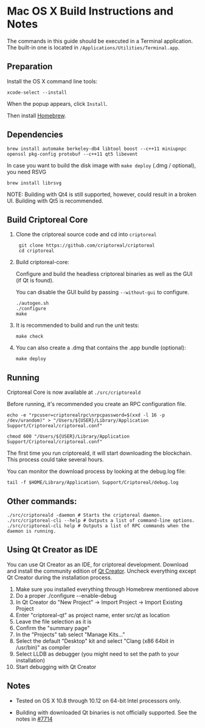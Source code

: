 Mac OS X Build Instructions and Notes
====================================
The commands in this guide should be executed in a Terminal application.
The built-in one is located in `/Applications/Utilities/Terminal.app`.

Preparation
-----------
Install the OS X command line tools:

`xcode-select --install`

When the popup appears, click `Install`.

Then install [Homebrew](http://brew.sh).

Dependencies
----------------------

    brew install automake berkeley-db4 libtool boost --c++11 miniupnpc openssl pkg-config protobuf --c++11 qt5 libevent

In case you want to build the disk image with `make deploy` (.dmg / optional), you need RSVG

    brew install librsvg

NOTE: Building with Qt4 is still supported, however, could result in a broken UI. Building with Qt5 is recommended.

Build Criptoreal Core
------------------------

1. Clone the criptoreal source code and cd into `criptoreal`

        git clone https://github.com/criptoreal/criptoreal
        cd criptoreal

2.  Build criptoreal-core:

    Configure and build the headless criptoreal binaries as well as the GUI (if Qt is found).

    You can disable the GUI build by passing `--without-gui` to configure.

        ./autogen.sh
        ./configure
        make

3.  It is recommended to build and run the unit tests:

        make check

4.  You can also create a .dmg that contains the .app bundle (optional):

        make deploy

Running
-------

Criptoreal Core is now available at `./src/criptoreald`

Before running, it's recommended you create an RPC configuration file.

    echo -e "rpcuser=criptorealrpc\nrpcpassword=$(xxd -l 16 -p /dev/urandom)" > "/Users/${USER}/Library/Application Support/Criptoreal/criptoreal.conf"

    chmod 600 "/Users/${USER}/Library/Application Support/Criptoreal/criptoreal.conf"

The first time you run criptoreald, it will start downloading the blockchain. This process could take several hours.

You can monitor the download process by looking at the debug.log file:

    tail -f $HOME/Library/Application\ Support/Criptoreal/debug.log

Other commands:
-------

    ./src/criptoreald -daemon # Starts the criptoreal daemon.
    ./src/criptoreal-cli --help # Outputs a list of command-line options.
    ./src/criptoreal-cli help # Outputs a list of RPC commands when the daemon is running.

Using Qt Creator as IDE
------------------------
You can use Qt Creator as an IDE, for criptoreal development.
Download and install the community edition of [Qt Creator](https://www.qt.io/download/).
Uncheck everything except Qt Creator during the installation process.

1. Make sure you installed everything through Homebrew mentioned above
2. Do a proper ./configure --enable-debug
3. In Qt Creator do "New Project" -> Import Project -> Import Existing Project
4. Enter "criptoreal-qt" as project name, enter src/qt as location
5. Leave the file selection as it is
6. Confirm the "summary page"
7. In the "Projects" tab select "Manage Kits..."
8. Select the default "Desktop" kit and select "Clang (x86 64bit in /usr/bin)" as compiler
9. Select LLDB as debugger (you might need to set the path to your installation)
10. Start debugging with Qt Creator

Notes
-----

* Tested on OS X 10.8 through 10.12 on 64-bit Intel processors only.

* Building with downloaded Qt binaries is not officially supported. See the notes in [#7714](https://github.com/bitcoin/bitcoin/issues/7714)
